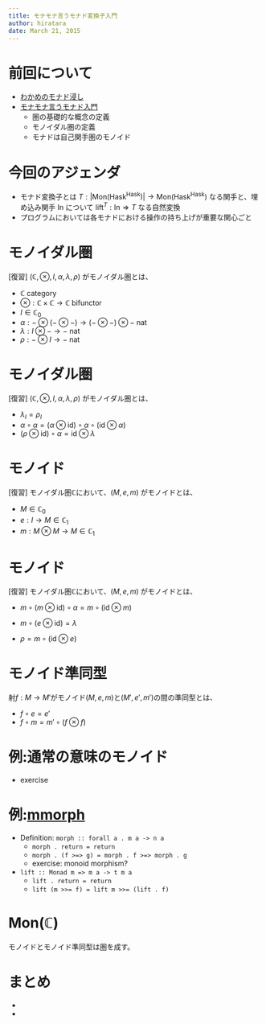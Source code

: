 ```yaml
---
title: モナモナ言うモナド変換子入門
author: hiratara
date: March 21, 2015
---
```


# 前回について

* [わかめのモナド浸し](http://connpass.com/event/1152/)
* [モナモナ言うモナド入門](http://www.slideshare.net/hiratara/ss-15209166)
    * 圏の基礎的な概念の定義
    * モノイダル圏の定義
    * モナドは自己関手圏のモノイド

# 今回のアジェンダ

* モナド変換子とは $T : \left| \mathrm{Mon}(\mathrm{Hask}^{\mathrm{Hask}}) \right| \to \mathrm{Mon}(\mathrm{Hask}^{\mathrm{Hask}})$ なる関手と、埋め込み関手 $\mathrm{In}$ について $\mathrm{lift}^T : \mathrm{In} \Rightarrow T$ なる自然変換
* プログラムにおいては各モナドにおける操作の持ち上げが重要な関心ごと

# モノイダル圏

[復習] $(\mathbb{C}, \otimes, I, \alpha, \lambda, \rho)$ がモノイダル圏とは、

* $\mathbb{C}$ category
* $\otimes : \mathbb{C} \times \mathbb{C} \to \mathbb{C}$  bifunctor
* $I \in \mathbb{C}_0$
* $\alpha : - \otimes (- \otimes -) \to (- \otimes -) \otimes -$ nat
* $\lambda : I \otimes - \to -$ nat
* $\rho : - \otimes I \to -$ nat

# モノイダル圏

[復習] $(\mathbb{C}, \otimes, I, \alpha, \lambda, \rho)$ がモノイダル圏とは、

* $\lambda_I = \rho_I$
* $\alpha \circ \alpha = (\alpha \otimes \mathrm{id}) \circ \alpha \circ (\mathrm{id} \otimes \alpha)$
* $( \rho \otimes \mathrm{id} ) \circ \alpha = \mathrm{id} \otimes \lambda$

# モノイド

[復習] モノイダル圏$\mathbb{C}$において、$(M, e, m)$ がモノイドとは、

* $M \in \mathbb{C}_0$
* $e : I \to M \in \mathbb{C}_1$
* $m : M \otimes M \to M \in \mathbb{C}_1$

# モノイド

[復習] モノイダル圏$\mathbb{C}$において、$(M, e, m)$ がモノイドとは、

* $m \circ ( m \otimes \mathrm{id} ) \circ \alpha = m \circ ( \mathrm{id} \otimes m )$

* $m \circ ( e \otimes \mathrm{id} ) = \lambda$
* $\rho =m \circ ( \mathrm{id} \otimes e )$

# モノイド準同型

射$f : M \to M'$がモノイド$(M, e, m)$と$(M', e', m')$の間の準同型とは、

* $f \circ e = e'$
* $f \circ m = m' \circ (f \otimes f)$

# 例:通常の意味のモノイド

* exercise

# 例:[mmorph](https://hackage.haskell.org/package/mmorph-1.0.4/docs/Control-Monad-Morph.html)

* Definition: `morph :: forall a . m a -> n a`
    * `morph . return = return`
    * `morph . (f >=> g) = morph . f >=> morph . g`
    * exercise: monoid morphism?
* `lift :: Monad m => m a -> t m a`
    * `lift . return = return`
    * `lift (m >>= f) = lift m >>= (lift . f)`

# $\mathrm{Mon}(\mathbb{C})$

モノイドとモノイド準同型は圏を成す。

# まとめ

* 
* 

